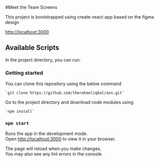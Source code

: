 #Meet the Team Screens 

This project is bootstrapped using create-react-app based on the figma design

[http://localhost:3000](http://localhost:3000)
## Available Scripts

In the project directory, you can run:


### Getting started

You can clone this repository using the below command
    
    `git clone https://github.com/theraheeliqbal/asn.git`

Go to the project directory and download node modules using 
    
    `npm install`

### `npm start`

Runs the app in the development mode.\
Open [http://localhost:3000](http://localhost:3000) to view it in your browser.

The page will reload when you make changes.\
You may also see any lint errors in the console.
